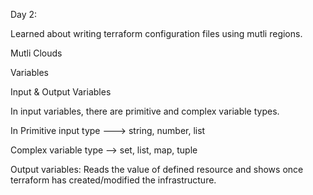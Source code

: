 Day 2:

Learned about writing terraform configuration files using mutli regions.

Mutli Clouds

Variables

Input & Output Variables

In input variables, there are primitive and complex variable types.

In Primitive input type ---> string, number, list

Complex variable type --> set, list, map, tuple

Output variables: Reads the value of defined resource and shows once terraform has created/modified the infrastructure.

